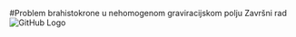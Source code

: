 #Problem brahistokrone u nehomogenom graviracijskom polju 
Završni rad
![GitHub Logo](https://zir.nsk.hr/islandora/object/pmfst%3A1601)